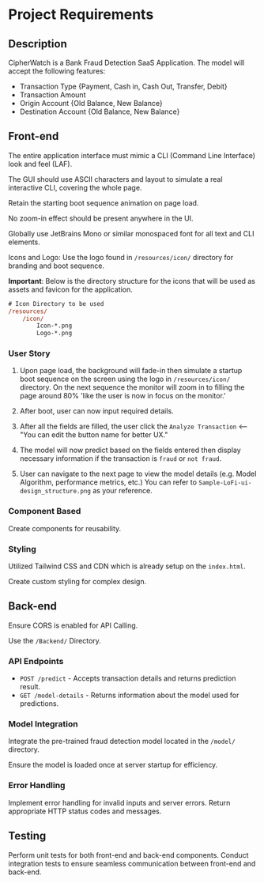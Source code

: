# Project Requirements

## Description

CipherWatch is a Bank Fraud Detection SaaS Application. The model will accept the following features:

- Transaction Type {Payment, Cash in, Cash Out, Transfer, Debit}
- Transaction Amount
- Origin Account {Old Balance, New Balance}
- Destination Account {Old Balance, New Balance}

## Front-end


The entire application interface must mimic a CLI (Command Line Interface) look and feel (LAF).

The GUI should use ASCII characters and layout to simulate a real interactive CLI, covering the whole page.

Retain the starting boot sequence animation on page load.

No zoom-in effect should be present anywhere in the UI.

Globally use JetBrains Mono or similar monospaced font for all text and CLI elements.

Icons and Logo: Use the logo found in `/resources/icon/` directory for branding and boot sequence.

**Important**: Below is the directory structure for the icons that will be used as assets and favicon for the application.
```ps
# Icon Directory to be used
/resources/
    /icon/
        Icon-*.png
        Logo-*.png
```

### User Story

1. Upon page load, the background will fade-in then simulate a startup boot sequence on the screen using the logo in `/resources/icon/` directory. On the next sequence the monitor will zoom in to filling the page around 80% 'like the user is now in focus on the monitor.'

2. After boot, user can now input required details.

3. After all the fields are filled, the user click the `Analyze Transaction` <-- "You can edit the button name for better UX."

4. The model will now predict based on the fields entered then display necessary information if the transaction is `fraud` or `not fraud`.

5. User can navigate to the next page to view the model details (e.g. Model Algorithm, performance metrics, etc.) You can refer to `Sample-LoFi-ui-design_structure.png` as your reference.

### Component Based

Create components for reusability.

### Styling

Utilized Tailwind CSS and CDN which is already setup on the `index.html`.

Create custom styling for complex design.

## Back-end

Ensure CORS is enabled for API Calling.

Use the `/Backend/` Directory.

### API Endpoints

- `POST /predict` - Accepts transaction details and returns prediction result.
- `GET /model-details` - Returns information about the model used for predictions.

### Model Integration

Integrate the pre-trained fraud detection model located in the `/model/` directory.

Ensure the model is loaded once at server startup for efficiency.

### Error Handling

Implement error handling for invalid inputs and server errors. Return appropriate HTTP status codes and messages.

## Testing

Perform unit tests for both front-end and back-end components.
Conduct integration tests to ensure seamless communication between front-end and back-end.